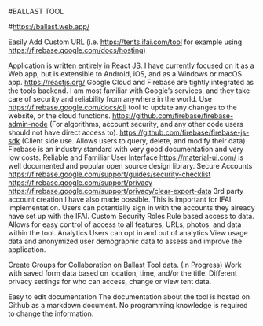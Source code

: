#BALLAST TOOL

#https://ballast.web.app/

Easily Add Custom URL (i.e. https://tents.ifai.com/tool for example using https://firebase.google.com/docs/hosting)

Application is written entirely in React JS. I have currently focused on it as a Web app, but is extensible to Android, iOS, and as a Windows or macOS app.
https://reactjs.org/
Google Cloud and Firebase are tightly integrated as the tools backend. I am most familiar with Google’s services, and they take care of security and reliability from anywhere in the world.
Use https://firebase.google.com/docs/cli tool to update any changes to the website, or the cloud functions.
https://github.com/firebase/firebase-admin-node (For algorithms, account security, and any other code users should not have direct access to).
https://github.com/firebase/firebase-js-sdk (Client side use. Allows users to query, delete, and modify their data) Firebase is an industry standard with very good documentation and very low costs.
Reliable and Familiar User Interface
https://material-ui.com/ is well documented and popular open source design library.
Secure Accounts
https://firebase.google.com/support/guides/security-checklist
https://firebase.google.com/support/privacy
https://firebase.google.com/support/privacy/clear-export-data
3rd party account creation I have also made possible. This is important for IFAI implementation. Users can potentially sign in with the accounts they already have set up with the IFAI.
Custom Security Roles
Rule based access to data.
Allows for easy control of access to all features, URLs, photos, and data within the tool.
Analytics
Users can opt in and out of analytics
View usage data and anonymized user demographic data to assess and improve the application.

Create Groups for Collaboration on Ballast Tool data. (In Progress)
Work with saved form data based on location, time, and/or the title.
Different privacy settings for who can access, change or view tent data.

Easy to edit documentation
The documentation about the tool is hosted on Github as a markdown document. No programming knowledge is required to change the information.
